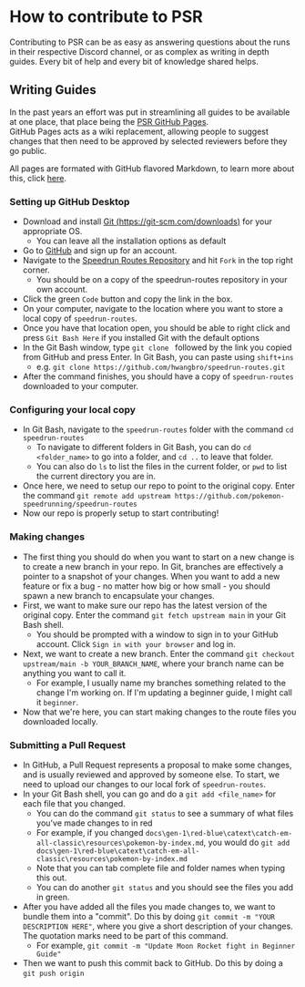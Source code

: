 # How to contribute to PSR

Contributing to PSR can be as easy as answering questions about the runs in their respective Discord channel, or as complex as writing in depth guides. Every bit of help and every bit of knowledge shared helps.

## Writing Guides

In the past years an effort was put in streamlining all guides to be available at one place, that place being the [PSR GitHub Pages](https://pokemon-speedrunning.github.io/speedrun-routes/#/).  
GitHub Pages acts as a wiki replacement, allowing people to suggest changes that then need to be approved by selected reviewers before they go public.  

All pages are formated with GitHub flavored Markdown, to learn more about this, click [here](https://guides.github.com/features/mastering-markdown/).

### Setting up GitHub Desktop

* Download and install [Git (https://git-scm.com/downloads)](https://git-scm.com/downloads) for your appropriate OS.
    * You can leave all the installation options as default
* Go to [GitHub](https://github.com) and sign up for an account.
* Navigate to the [Speedrun Routes Repository](https://github.com/pokemon-speedrunning/speedrun-routes) and hit `Fork` in the top right corner.
    * You should be on a copy of the speedrun-routes repository in your own account.
* Click the green `Code` button and copy the link in the box.
* On your computer, navigate to the location where you want to store a local copy of `speedrun-routes`.
* Once you have that location open, you should be able to right click and press `Git Bash Here` if you installed Git with the default options
* In the Git Bash window, type `git clone ` followed by the link you copied from GitHub and press Enter. In Git Bash, you can paste using `shift+ins`
    * e.g. `git clone https://github.com/hwangbro/speedrun-routes.git`
* After the command finishes, you should have a copy of `speedrun-routes` downloaded to your computer.


### Configuring your local copy
* In Git Bash, navigate to the `speedrun-routes` folder with the command `cd speedrun-routes`
    * To navigate to different folders in Git Bash, you can do `cd <folder_name>` to go into a folder, and `cd ..` to leave that folder.
    * You can also do `ls` to list the files in the current folder, or `pwd` to list the current directory you are in.
* Once here, we need to setup our repo to point to the original copy. Enter the command `git remote add upstream https://github.com/pokemon-speedrunning/speedrun-routes`
* Now our repo is properly setup to start contributing!

### Making changes
* The first thing you should do when you want to start on a new change is to create a new branch in your repo. In Git, branches are effectively a pointer to a snapshot of your changes. When you want to add a new feature or fix a bug - no matter how big or how small - you should spawn a new branch to encapsulate your changes.
* First, we want to make sure our repo has the latest version of the original copy. Enter the command `git fetch upstream main` in your Git Bash shell.
    * You should be prompted with a window to sign in to your GitHub account. Click `Sign in with your browser` and log in.
* Next, we want to create a new branch. Enter the command `git checkout upstream/main -b YOUR_BRANCH_NAME`, where your branch name can be anything you want to call it.
    * For example, I usually name my branches something related to the change I'm working on. If I'm updating a beginner guide, I might call it `beginner`.
* Now that we're here, you can start making changes to the route files you downloaded locally.


### Submitting a Pull Request
* In GitHub, a Pull Request represents a proposal to make some changes, and is usually reviewed and approved by someone else. To start, we need to upload our changes to our local fork of `speedrun-routes`.
* In your Git Bash shell, you can go and do a `git add <file_name>` for each file that you changed.
    * You can do the command `git status` to see a summary of what files you've made changes to in red
    * For example, if you changed `docs\gen-1\red-blue\catext\catch-em-all-classic\resources\pokemon-by-index.md`, you would do `git add docs\gen-1\red-blue\catext\catch-em-all-classic\resources\pokemon-by-index.md`
    * Note that you can tab complete file and folder names when typing this out.
    * You can do another `git status` and you should see the files you add in green.
* After you have added all the files you made changes to, we want to bundle them into a "commit". Do this by doing `git commit -m "YOUR DESCRIPTION HERE"`, where you give a short description of your changes. The quotation marks need to be part of this command.
    * For example, `git commit -m "Update Moon Rocket fight in Beginner Guide"`
* Then we want to push this commit back to GitHub. Do this by doing a `git push origin`

